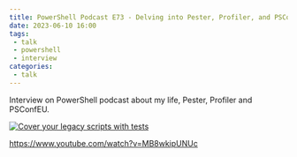 ```yaml
---
title: PowerShell Podcast E73 - Delving into Pester, Profiler, and PSConfEU
date: 2023-06-10 16:00
tags: 
 - talk
 - powershell
 - interview
categories:
 - talk
---
```


Interview on PowerShell podcast about my life, Pester, Profiler and PSConfEU.

<!-- more -->

[![Cover your legacy scripts with tests](http://img.youtube.com/vi/MB8wkipUNUc/0.jpg)](https://www.youtube.com/watch?v=MB8wkipUNUc "Cover your legacy scripts with tests")

<https://www.youtube.com/watch?v=MB8wkipUNUc>